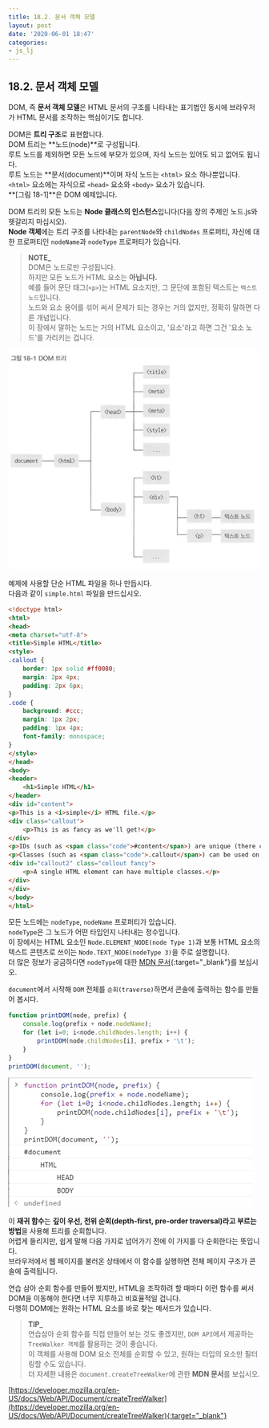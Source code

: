 ```yaml
---
title: 18.2. 문서 객체 모델
layout: post
date: '2020-06-01 18:47'
categories:
- js_lj
---
```


## 18.2. 문서 객체 모델

DOM, 즉 **문서 객체 모델**은 HTML 문서의 구조를 나타내는 표기법인 동시에 브라우저가 
HTML 문서를 조작하는 핵심이기도 합니다.  

DOM은 **트리 구조**로 표현합니다.  
DOM 트리는 **노드(node)**로 구성됩니다.  
루트 노드를 제외하면 모든 노드에 부모가 있으며, 자식 노드는 있어도 되고 없어도 됩니다.  
루트 노드는 **문서(document)**이며 자식 노드는 `<html>` 요소 하나뿐입니다.  
`<html>` 요소에는 자식으로 `<head>` 요소와 `<body>` 요소가 있습니다.  
**[그림 18-1]**은 DOM 예제입니다.

DOM 트리의 모든 노드는 **Node 클래스의 인스턴스**입니다(다음 장의 주제인 노드.js와 헷갈리지 마십시오).  
**Node 객체**에는 트리 구조를 나타내는 `parentNode`와 `childNodes` 프로퍼티, 자신에 대한 프로퍼티인 
`nodeName`과 `nodeType` 프로퍼티가 있습니다.

>**NOTE_**  
>DOM은 노드로만 구성됩니다.  
>하지만 모든 노드가 HTML 요소는 **아닙니다.**  
>예를 들어 문단 태그(`<p>`)는 HTML 요소지만, 그 문단에 포함된 텍스트는 `텍스트 노드`입니다.  
>노드와 요소 용어를 섞어 써서 문제가 되는 경우는 거의 없지만, 정확히 말하면 다른 개념입니다.  
>이 장에서 말하는 노드는 거의 HTML 요소이고, '요소'라고 하면 그건 '요소 노드'를 가리키는 겁니다.

![](/static/img/learningjs/image190.jpg)

예제에 사용할 단순 HTML 파일을 하나 만듭시다.  
다음과 같이 `simple.html` 파일을 만드십시오.

```html
<!doctype html>
<html>
<head>
<meta charset="utf-8">
<title>Simple HTML</title>
<style>
.callout {
    border: 1px solid #ff0080;
    margin: 2px 4px;
    padding: 2px 6px;
}
.code {
    background: #ccc;
    margin: 1px 2px;
    padding: 1px 4px;
    font-family: monospace;
}
</style>
</head>
<body>
<header>
    <h1>Simple HTML</h1>
</header>
<div id="content">
<p>This is a <i>simple</i> HTML file.</p>
<div class="callout">
    <p>This is as fancy as we'll get!</p>
</div>
<p>IDs (such as <span class="code">#content</span>) are unique (there can only be one per page).</p>
<p>Classes (such as <span class="code">.callout</span>) can be used on many elements.</p>
<div id="callout2" class="collout fancy">
    <p>A single HTML element can have multiple classes.</p>
</div>
</div>
</body>
</html>
```

모든 노드에는 `nodeType`, `nodeName` 프로퍼티가 있습니다.  
`nodeType`은 그 노드가 어떤 타입인지 나타내는 정수입니다.  
이 장에서는 HTML 요소인 `Node.ELEMENT_NODE(node Type 1)`과 보통 HTML 요소의 텍스트 콘텐츠로 쓰이는 
`Node.TEXT_NODE(nodeType 3)`을 주로 설명합니다.  
더 많은 정보가 궁금하다면 `nodeType`에 대한 [MDN 문서](https://developer.mozilla.org/en-US/docs/Web/API/Node/nodeType){:target="_blank"}를 보십시오.

`document`에서 시작해 `DOM` 전체를 `순회(traverse)`하면서 콘솔에 출력하는 함수를 만들어 봅시다.

```javascript
function printDOM(node, prefix) {
    console.log(prefix + node.nodeName);
    for (let i=0; i<node.childNodes.length; i++) {
        printDOM(node.childNodes[i], prefix + '\t');
    }
}
printDOM(document, '');
```

![](/static/img/learningjs/image191.jpg)

이 **재귀 함수**는 **깊이 우선, 전위 순회(depth-first, pre-order traversal)라고 부르는 방법**을 
사용해 트리를 순회합니다.  
어렵게 들리지만, 쉽게 말해 다음 가지로 넘어가기 전에 이 가지를 다 순회한다는 뜻입니다.  
브라우저에서 웹 페이지를 불러온 상태에서 이 함수를 실행하면 전체 페이지 구조가 콘솔에 출력됩니다.  

연습 삼아 순회 함수를 만들어 봤지만, HTML을 조작하려 할 때마다 이런 함수를 써서 DOM을 이동해야 
한다면 너무 지루하고 비효율적일 겁니다.  
다행히 DOM에는 원하는 HTML 요소를 바로 찾는 메서드가 있습니다.

>**TIP_**  
>연습삼아 순회 함수를 직접 만들어 보는 것도 좋겠지만, `DOM API`에서 제공하는 `TreeWalker 객체`를 
>활용하는 것이 좋습니다.  
>이 객체를 사용해 DOM 요소 전체를 순회할 수 있고, 원하는 타입의 요소만 필터링할 수도 있습니다.  
>더 자세한 내용은 `document.createTreeWalker`에 관한 **MDN 문서**를 보십시오.

[https://developer.mozilla.org/en-US/docs/Web/API/Document/createTreeWalker](https://developer.mozilla.org/en-US/docs/Web/API/Document/createTreeWalker){:target="_blank"} 